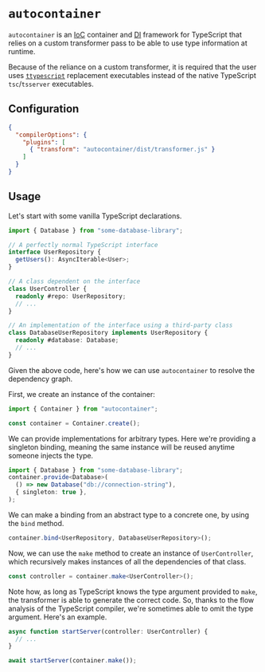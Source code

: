 # `autocontainer`

`autocontainer` is an [IoC](https://en.wikipedia.org/wiki/Inversion_of_control) container and
[DI](https://en.wikipedia.org/wiki/Dependency_injection) framework for TypeScript that relies
on a custom transformer pass to be able to use type information at runtime.

Because of the reliance on a custom transformer, it is required that the user uses
[`ttypescript`](https://github.com/cevek/ttypescript/tree/master) replacement executables instead
of the native TypeScript `tsc`/`tsserver` executables.

## Configuration

```json
{
  "compilerOptions": {
    "plugins": [
      { "transform": "autocontainer/dist/transformer.js" }
    ]
  }
}
```

## Usage

Let's start with some vanilla TypeScript declarations.

```typescript
import { Database } from "some-database-library";

// A perfectly normal TypeScript interface
interface UserRepository {
  getUsers(): AsyncIterable<User>;
}

// A class dependent on the interface
class UserController {
  readonly #repo: UserRepository;
  // ...
}

// An implementation of the interface using a third-party class
class DatabaseUserRepository implements UserRepository {
  readonly #database: Database;
  // ...
}
```

Given the above code, here's how we can use `autocontainer` to resolve the dependency graph.

First, we create an instance of the container:

```typescript
import { Container } from "autocontainer";

const container = Container.create();
```

We can provide implementations for arbitrary types. Here we're providing a singleton binding,
meaning the same instance will be reused anytime someone injects the type.

```typescript
import { Database } from "some-database-library";
container.provide<Database>(
  () => new Database("db://connection-string"),
  { singleton: true },
);
```

We can make a binding from an abstract type to a concrete one, by using the `bind` method.

```typescript
container.bind<UserRepository, DatabaseUserRepository>();
```

Now, we can use the `make` method to create an instance of `UserController`, which recursively
makes instances of all the dependencies of that class.

```typescript
const controller = container.make<UserController>();
```

Note how, as long as TypeScript knows the type argument provided to `make`, the transformer
is able to generate the correct code. So, thanks to the flow analysis of the TypeScript
compiler, we're sometimes able to omit the type argument. Here's an example.

```typescript
async function startServer(controller: UserController) {
  // ...
}

await startServer(container.make());
```
